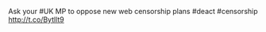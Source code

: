 Ask your #UK MP to oppose new web censorship plans #deact #censorship <a href="http://t.co/Bytllt9">http://t.co/Bytllt9</a>
